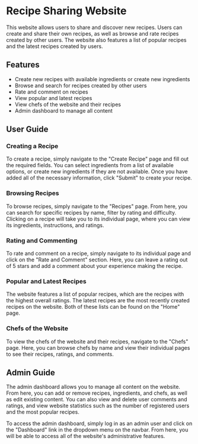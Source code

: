 Recipe Sharing Website
======================

This website allows users to share and discover new recipes. Users can create and share their own recipes, as well as browse and rate recipes created by other users. The website also features a list of popular recipes and the latest recipes created by users.

Features
--------

-   Create new recipes with available ingredients or create new ingredients
-   Browse and search for recipes created by other users
-   Rate and comment on recipes
-   View popular and latest recipes
-   View chefs of the website and their recipes
-   Admin dashboard to manage all content

User Guide
----------

### Creating a Recipe

To create a recipe, simply navigate to the "Create Recipe" page and fill out the required fields. You can select ingredients from a list of available options, or create new ingredients if they are not available. Once you have added all of the necessary information, click "Submit" to create your recipe.

### Browsing Recipes

To browse recipes, simply navigate to the "Recipes" page. From here, you can search for specific recipes by name, filter by rating and difficulty. Clicking on a recipe will take you to its individual page, where you can view its ingredients, instructions, and ratings.

### Rating and Commenting

To rate and comment on a recipe, simply navigate to its individual page and click on the "Rate and Comment" section. Here, you can leave a rating out of 5 stars and add a comment about your experience making the recipe.

### Popular and Latest Recipes

The website features a list of popular recipes, which are the recipes with the highest overall ratings. The latest recipes are the most recently created recipes on the website. Both of these lists can be found on the "Home" page.

### Chefs of the Website

To view the chefs of the website and their recipes, navigate to the "Chefs" page. Here, you can browse chefs by name and view their individual pages to see their recipes, ratings, and comments.

Admin Guide
-----------

The admin dashboard allows you to manage all content on the website. From here, you can add or remove recipes, ingredients, and chefs, as well as edit existing content. You can also view and delete user comments and ratings, and view website statistics such as the number of registered users and the most popular recipes.

To access the admin dashboard, simply log in as an admin user and click on the "Dashboard" link in the dropdown menu on the navbar. From here, you will be able to access all of the website's administrative features.
